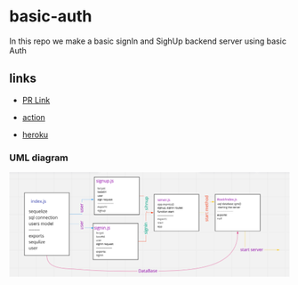 # basic-auth

In this repo we make a basic signIn and SighUp backend server using basic Auth

## links

* [PR Link]()

* [action]()

* [heroku]()


### UML diagram 

![uml](./images/uml-Auth.png)



